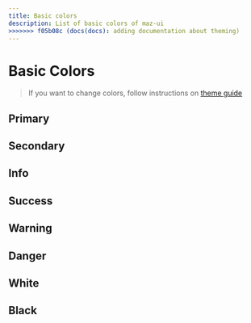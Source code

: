 ```yaml
---
title: Basic colors
description: List of basic colors of maz-ui
>>>>>>> f05b08c (docs(docs): adding documentation about theming)
---
```


# Basic Colors

> If you want to change colors, follow instructions on [theme guide](/guide/theme.md)

## Primary

<ColorContainer color="primary" hex="#1e90ff" />

## Secondary

<ColorContainer color="secondary" hex="#1cd1a1" />

## Info

<ColorContainer color="info" hex="#17a2b8" />

## Success

<ColorContainer color="success" hex="#9acd32" />

## Warning

<ColorContainer color="warning" hex="#fcb731" />

## Danger

<ColorContainer color="danger" hex="#ff6d6a" />

## White

<ColorContainer color="white" hex="#fff" />

## Black

<ColorContainer color="black" hex="#000" />
